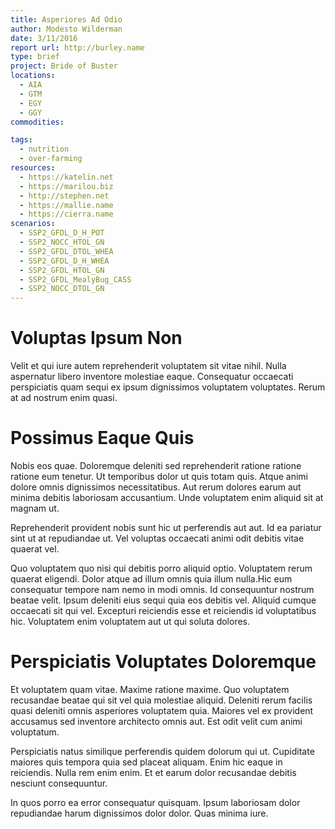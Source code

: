 ```yaml
---
title: Asperiores Ad Odio
author: Modesto Wilderman
date: 3/11/2016
report url: http://burley.name
type: brief
project: Bride of Buster
locations:
  - AIA
  - GTM
  - EGY
  - GGY
commodities:

tags:
  - nutrition
  - over-farming
resources:
  - https://katelin.net
  - https://marilou.biz
  - http://stephen.net
  - https://mallie.name
  - https://cierra.name
scenarios:
  - SSP2_GFDL_D_H_POT
  - SSP2_NOCC_HTOL_GN
  - SSP2_GFDL_DTOL_WHEA
  - SSP2_GFDL_D_H_WHEA
  - SSP2_GFDL_HTOL_GN
  - SSP2_GFDL_MealyBug_CASS
  - SSP2_NOCC_DTOL_GN
---
```

# Voluptas Ipsum Non
Velit et qui iure autem reprehenderit voluptatem sit vitae nihil. Nulla aspernatur libero inventore molestiae eaque. Consequatur occaecati perspiciatis quam sequi ex ipsum dignissimos voluptatem voluptates. Rerum at ad nostrum enim quasi.

# Possimus Eaque Quis
Nobis eos quae. Doloremque deleniti sed reprehenderit ratione ratione ratione eum tenetur. Ut temporibus dolor ut quis totam quis. Atque animi dolore omnis dignissimos necessitatibus. Aut rerum dolores earum aut minima debitis laboriosam accusantium. Unde voluptatem enim aliquid sit at magnam ut.
 Reprehenderit provident nobis sunt hic ut perferendis aut aut. Id ea pariatur sint ut at repudiandae ut. Vel voluptas occaecati animi odit debitis vitae quaerat vel.
 Quo voluptatem quo nisi qui debitis porro aliquid optio. Voluptatem rerum quaerat eligendi. Dolor atque ad illum omnis quia illum nulla.Hic eum consequatur tempore nam nemo in modi omnis. Id consequuntur nostrum beatae velit. Ipsum deleniti eius sequi quia eos debitis vel. Aliquid cumque occaecati sit qui vel. Excepturi reiciendis esse et reiciendis id voluptatibus hic. Voluptatem enim voluptatem aut ut qui soluta dolores.

# Perspiciatis Voluptates Doloremque
Et voluptatem quam vitae. Maxime ratione maxime. Quo voluptatem recusandae beatae qui sit vel quia molestiae aliquid. Deleniti rerum facilis quasi deleniti omnis asperiores voluptatem quia. Maiores vel ex provident accusamus sed inventore architecto omnis aut. Est odit velit cum animi voluptatum.
 Perspiciatis natus similique perferendis quidem dolorum qui ut. Cupiditate maiores quis tempora quia sed placeat aliquam. Enim hic eaque in reiciendis. Nulla rem enim enim. Et et earum dolor recusandae debitis nesciunt consequuntur.
 In quos porro ea error consequatur quisquam. Ipsum laboriosam dolor repudiandae harum dignissimos dolor dolor. Quas minima iure.
